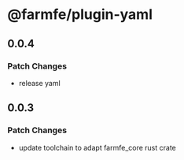 # @farmfe/plugin-yaml

## 0.0.4

### Patch Changes

- release yaml

## 0.0.3

### Patch Changes

- update toolchain to adapt farmfe_core rust crate

